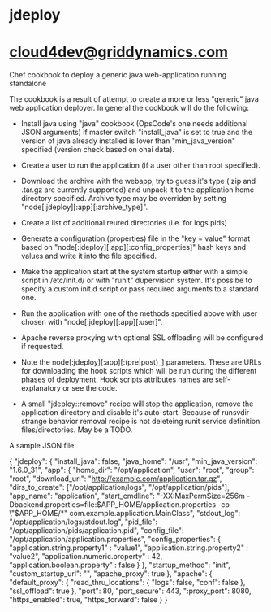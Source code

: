 jdeploy
============
cloud4dev@griddynamics.com
============

Chef cookbook to deploy a generic java web-application running standalone

The cookbook is a result of attempt to create a more or less "generic" java
web application deployer. In general the cookbook will do the following:

 - Install java using "java" cookbook (OpsCode's one needs additional
   JSON arguments) if master switch "install_java" is set to true
   and the version of java already installed is lover than "min_java_version"
   specified (version check based on ohai data).

 - Create a user to run the application (if a user other than root specified).

 - Download the archive with the webapp, try to guess it's type
   (.zip and .tar.gz are currently supported) and unpack it
   to the application home directory specified. Archive type
   may be overriden by setting "node[:jdeploy][:app][:archive_type]".

 - Create a list of additional reured directories (i.e. for logs.pids)

 - Generate a configuration (properties) file in the "key = value"
   format based on "node[:jdeploy][:app][:config_properties]" hash
   keys and values and write it into the file specified.

 - Make the application start at the system startup either with
   a simple script in /etc/init.d/ or with "runit" dupervision system.
   It's possibe to specify a custom init.d script or pass
   required arguments to a standard one.

 - Run the application with one of the methods specified above with
   user chosen with "node[:jdeploy][:app][:user]".

 - Apache reverse proxying with optional SSL offloading will be
   configured if requested.

 - Note the node[:jdeploy][:app][:(pre|post)_<action>] parameters.
   These are URLs for downloading the hook scripts which will be
   run during the different phases of deployment.
   Hook scripts attributes names are self-explanatory or see the code.

 - A small "jdeploy::remove" recipe will stop the application,
   remove the application directory and disable it's auto-start.
   Because of runsvdir strange behavior removal recipe is not deleteing
   runit service definition files/directories. May be a TODO.


A sample JSON file:

{
"jdeploy": {
    "install_java": false,
    "java_home": "/usr",
    "min_java_version": "1.6.0_31",
    "app": {
        "home_dir": "/opt/application",
        "user": "root",
        "group": "root",
        "download_url": "http://example.com/application.tar.gz",
        "dirs_to_create": ["/opt/application/logs", "/opt/application/pids"],
        "app_name": "application",
        "start_cmdline": "-XX:MaxPermSize=256m -Dbackend.properties=file:$APP_HOME/application.properties -cp \"$APP_HOME/*\" com.example.application.MainClass",
        "stdout_log": "/opt/application/logs/stdout.log",
        "pid_file": "/opt/application/pids/application.pid",
        "config_file": "/opt/application/application.properties",
        "config_properties": {
            "application.string.property1" : "value1",
            "application.string.property2" : "value2",
            "application.numeric.property" : 42,
            "application.boolean.property" : false
            }
        },
    "startup_method": "init",
    "custom_startup_url": "",
    "apache_proxy": true
    },
"apache": {
    "default_proxy": {
        "read_thru_locations": {
            "logs": false,
            "conf": false
            },
        "ssl_offload": true
        },
        "port": 80,
        "port_secure": 443,
        ":proxy_port": 8080,
        "https_enabled": true,
        "https_forward": false
    }
}

